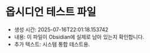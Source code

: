 # 옵시디언 테스트 파일
- 생성 시간: 2025-07-16T22:01:18.153742
- 내용: 이 파일이 Obsidian에 실제로 남아 있는지 확인합니다.
- 추가 텍스트: 시스템 통합 테스트용.
